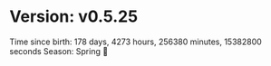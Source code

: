 # Version: v0.5.25
Time since birth: 178 days, 4273 hours, 256380 minutes, 15382800 seconds
Season: Spring 🌸
